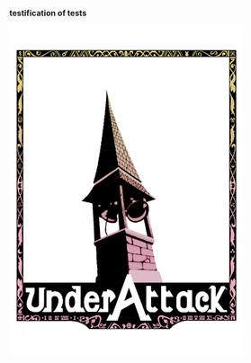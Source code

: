<html>
<head>
</head>
<body>

<b>testification of tests</b>
<div><img src="items/UnderAttackLogo.png" width="416" height="588"></div>

</body>
</html> 

